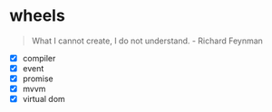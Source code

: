 # wheels

> What I cannot create, I do not understand. - Richard Feynman

- [x] compiler
- [x] event
- [x] promise
- [x] mvvm
- [x] virtual dom
